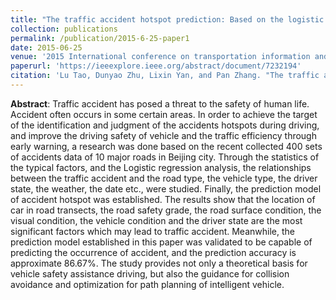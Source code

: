 ```yaml
---
title: "The traffic accident hotspot prediction: Based on the logistic regression method"
collection: publications
permalink: /publication/2015-6-25-paper1
date: 2015-06-25
venue: '2015 International conference on transportation information and safety (ICTIS)'
paperurl: 'https://ieeexplore.ieee.org/abstract/document/7232194'
citation: 'Lu Tao, Dunyao Zhu, Lixin Yan, and Pan Zhang. "The traffic accident hotspot prediction: Based on the logistic regression method." In 2015 International conference on transportation information and safety (ICTIS), pp. 107-110. IEEE, 2015.'
---
```


**Abstract**: Traffic accident has posed a threat to the safety of human life. Accident often occurs in some certain areas. In order to achieve the target of the identification and judgment of the accidents hotspots during driving, and improve the driving safety of vehicle and the traffic efficiency through early warning, a research was done based on the recent collected 400 sets of accidents data of 10 major roads in Beijing city. Through the statistics of the typical factors, and the Logistic regression analysis, the relationships between the traffic accident and the road type, the vehicle type, the driver state, the weather, the date etc., were studied. Finally, the prediction model of accident hotspot was established. The results show that the location of car in road transects, the road safety grade, the road surface condition, the visual condition, the vehicle condition and the driver state are the most significant factors which may lead to traffic accident. Meanwhile, the prediction model established in this paper was validated to be capable of predicting the occurrence of accident, and the prediction accuracy is approximate 86.67%. The study provides not only a theoretical basis for vehicle safety assistance driving, but also the guidance for collision avoidance and optimization for path planning of intelligent vehicle.